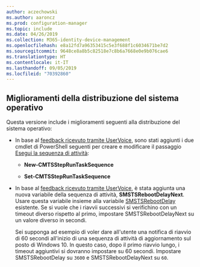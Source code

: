 ```yaml
---
author: aczechowski
ms.author: aaroncz
ms.prod: configuration-manager
ms.topic: include
ms.date: 04/26/2019
ms.collection: M365-identity-device-management
ms.openlocfilehash: e8a12fd7a96353415c5e3f688f1c6034671be7d2
ms.sourcegitcommit: 9648ce8a8b5c82518e7c8b6a7668e0e9b076cae6
ms.translationtype: HT
ms.contentlocale: it-IT
ms.lasthandoff: 09/05/2019
ms.locfileid: "70392860"
---
```

## <a name="bkmk_osd"></a> Miglioramenti della distribuzione del sistema operativo
<!--2839943,4447680-->

Questa versione include i miglioramenti seguenti alla distribuzione del sistema operativo:

- In base al [feedback ricevuto tramite UserVoice](https://configurationmanager.uservoice.com/forums/300492-ideas/suggestions/36448339-powershell-cmdlet-for-modifying-nested-task-sequen), sono stati aggiunti i due cmdlet di PowerShell seguenti per creare e modificare il passaggio [Esegui la sequenza di attività](/sccm/osd/understand/task-sequence-steps#child-task-sequence):  

    - **New-CMTSStepRunTaskSequence**

    - **Set-CMTSStepRunTaskSequence**

- In base al [feedback ricevuto tramite UserVoice](https://configurationmanager.uservoice.com/forums/300492-ideas/suggestions/19876177-upgrade-operating-system-task-should-be-able-to-us), è stata aggiunta una nuova variabile della sequenza di attività, **SMSTSRebootDelayNext**. Usare questa variabile insieme alla variabile [SMSTSRebootDelay](/sccm/osd/understand/task-sequence-variables#SMSTSRebootDelay) esistente. Se si vuole che i riavvii successivi si verifichino con un timeout diverso rispetto al primo, impostare SMSTSRebootDelayNext su un valore diverso in secondi.

    Sei supponga ad esempio di voler dare all'utente una notifica di riavvio di 60 secondi all'inizio di una sequenza di attività di aggiornamento sul posto di Windows 10. In questo caso, dopo il primo riavvio lungo, i timeout aggiuntivi si dovranno impostare su 60 secondi. Impostare SMSTSRebootDelay su `3600` e SMSTSRebootDelayNext su `60`.  
